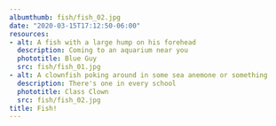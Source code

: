 ```yaml
---
albumthumb: fish/fish_02.jpg
date: "2020-03-15T17:12:50-06:00"
resources:
- alt: A fish with a large hump on his forehead
  description: Coming to an aquarium near you
  phototitle: Blue Guy
  src: fish/fish_01.jpg
- alt: A clownfish poking around in some sea anemone or something
  description: There's one in every school
  phototitle: Class Clown
  src: fish/fish_02.jpg
title: Fish!
---
```


